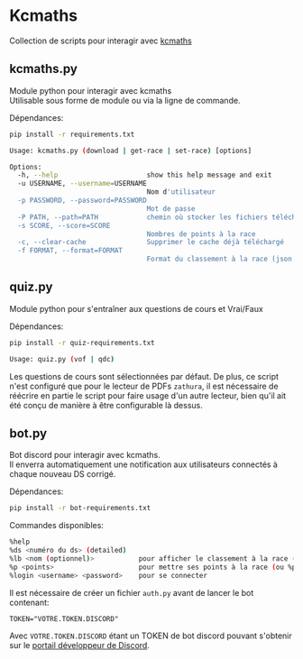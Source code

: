 # Kcmaths

Collection de scripts pour interagir avec [kcmaths](https://www.kcmaths.com)

## kcmaths.py

Module python pour interagir avec kcmaths  
Utilisable sous forme de module ou via la ligne de commande.  

Dépendances:
```bash
pip install -r requirements.txt
```

```bash
Usage: kcmaths.py (download | get-race | set-race) [options]

Options:
  -h, --help                      show this help message and exit
  -u USERNAME, --username=USERNAME
                                  Nom d'utilisateur
  -p PASSWORD, --password=PASSWORD
                                  Mot de passe
  -P PATH, --path=PATH            chemin où stocker les fichiers téléchargés
  -s SCORE, --score=SCORE
                                  Nombres de points à la race
  -c, --clear-cache               Supprimer le cache déjà téléchargé
  -f FORMAT, --format=FORMAT
                                  Format du classement à la race (json|text)
```

## quiz.py

Module python pour s'entraîner aux questions de cours et Vrai/Faux  

Dépendances:
```bash
pip install -r quiz-requirements.txt
```

```bash
Usage: quiz.py (vof | qdc)
```

Les questions de cours sont sélectionnées par défaut. De plus, ce script n'est configuré que pour le lecteur de PDFs `zathura`, il est nécessaire de réécrire en partie le script pour faire usage d'un autre lecteur, bien qu'il ait été conçu de manière à être configurable là dessus.  


## bot.py

Bot discord pour interagir avec kcmaths.  
Il enverra automatiquement une notification aux utilisateurs connectés à chaque nouveau DS corrigé.


Dépendances:
```bash
pip install -r bot-requirements.txt
```

Commandes disponibles:
```bash
%help
%ds <numéro du ds> (detailed)
%lb <nom (optionnel)>           pour afficher le classement à la race (ou %leaderboard)
%p <points>                     pour mettre ses points à la race (ou %points)
%login <username> <password>    pour se connecter
```

Il est nécessaire de créer un fichier `auth.py` avant de lancer le bot contenant:
```
TOKEN="VOTRE.TOKEN.DISCORD"
```
Avec `VOTRE.TOKEN.DISCORD` étant un TOKEN de bot discord pouvant s'obtenir sur le [portail développeur de Discord](https://discord.com/developers/applications/).  
